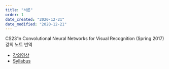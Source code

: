 ```yaml
---
title: "서론"
order: 1
date_created: "2020-12-21"
date_modified: "2020-12-21"
---
```


CS231n Convolutional Neural Networks for Visual Recognition (Spring 2017) 강의 노트 번역

- [강의영상](https://youtube.com/playlist?list=PL3FW7Lu3i5JvHM8ljYj-zLfQRF3EO8sYv)
- [Syllabus](http://cs231n.stanford.edu/2017/syllabus.html)